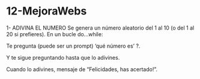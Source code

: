 # 12-MejoraWebs
1- ADIVINA EL NUMERO
Se genera un número aleatorio del 1 al 10  (o del 1 al 20 si prefieres).
En un bucle do...while:

Te pregunta (puede ser un prompt) ‘qué número es’ ?.

Y te sigue preguntando hasta que lo adivines.

Cuando lo adivines, mensaje de “Felicidades, has acertado!”.